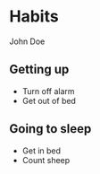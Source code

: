 # Habits

John Doe

## Getting up

-   Turn off alarm
-   Get out of bed

## Going to sleep

-   Get in bed
-   Count sheep
